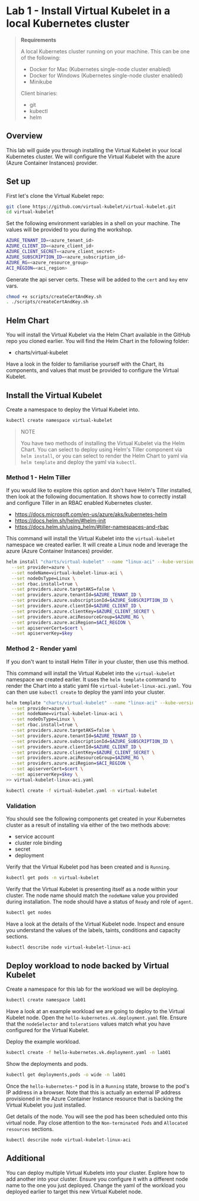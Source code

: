 # Lab 1 - Install Virtual Kubelet in a local Kubernetes cluster

> **Requirements**
>
> A local Kubernetes cluster running on your machine. This can be one of the following:
> - Docker for Mac (Kubernetes single-node cluster enabled)
> - Docker for Windows (Kubernetes single-node cluster enabled)
> - Minikube
>
> Client binaries:
> - git
> - kubectl
> - helm

## Overview

This lab will guide you through installing the Virtual Kubelet in your local Kubernetes cluster. We will configure the Virtual Kubelet with the azure (Azure Container Instances) provider.

## Set up

First let's clone the Virtual Kubelet repo:

```bash
git clone https://github.com/virtual-kubelet/virtual-kubelet.git
cd virtual-kubelet
```

Set the following environment variables in a shell on your machine. The values will be provided to you during the workshop.

```bash
AZURE_TENANT_ID=<azure_tenant_id>
AZURE_CLIENT_ID=<azure_client_id>
AZURE_CLIENT_SECRET=<azure_client_secret>
AZURE_SUBSCRIPTION_ID=<azure_subscription_id>
AZURE_RG=<azure_resource_group>
ACI_REGION=<aci_region>
```

Generate the api server certs. These will be added to the `cert` and `key` env vars.

```bash
chmod +x scripts/createCertAndKey.sh
. ./scripts/createCertAndKey.sh
```

## Helm Chart

You will install the Virtual Kubelet via the Helm Chart available in the GitHub repo you cloned earlier. You will find the Helm Chart in the following folder:

- charts/virtual-kubelet

Have a look in the folder to familiarise yourself with the Chart, its components, and values that must be provided to configure the Virtual Kubelet.

## Install the Virtual Kubelet

Create a namespace to deploy the Virtual Kubelet into.

```bash
kubectl create namespace virtual-kubelet
```
> NOTE
>
> You have two methods of installing the Virtual Kubelet via the Helm Chart. You can select to deploy using Helm's Tiller component via `helm install`, or you can select to render the Helm Chart to yaml via `helm template` and deploy the yaml via `kubectl`.
> 

### Method 1 - Helm Tiller

If you would like to explore this option and don't have Helm's Tiller installed, then look at the following documentation. It shows how to correctly install and configure Tiller in an RBAC enabled Kubernetes cluster.

- https://docs.microsoft.com/en-us/azure/aks/kubernetes-helm
- https://docs.helm.sh/helm/#helm-init
- https://docs.helm.sh/using_helm/#tiller-namespaces-and-rbac

This command will install the Virtual Kubelet into the `virtual-kubelet` namespace we created earlier. It will create a Linux node and leverage the azure (Azure Container Instances) provider.

```bash
helm install "charts/virtual-kubelet" --name "linux-aci" --kube-version "1.10" --namespace "virtual-kubelet" \
  --set provider=azure \
  --set nodeName=virtual-kubelet-linux-aci \
  --set nodeOsType=Linux \
  --set rbac.install=true \
  --set providers.azure.targetAKS=false \
  --set providers.azure.tenantId=$AZURE_TENANT_ID \
  --set providers.azure.subscriptionId=$AZURE_SUBSCRIPTION_ID \
  --set providers.azure.clientId=$AZURE_CLIENT_ID \
  --set providers.azure.clientKey=$AZURE_CLIENT_SECRET \
  --set providers.azure.aciResourceGroup=$AZURE_RG \
  --set providers.azure.aciRegion=$ACI_REGION \
  --set apiserverCert=$cert \
  --set apiserverKey=$key
```

### Method 2 - Render yaml

If you don't want to install Helm Tiller in your cluster, then use this method.

This command will install the Virtual Kubelet into the `virtual-kubelet` namespace we created earlier. It uses the `helm template` command to render the Chart into a static yaml file `virtual-kubelet-linux-aci.yaml`. You can then use `kubectl create` to deploy the yaml into your cluster.

```bash
helm template "charts/virtual-kubelet" --name "linux-aci" --kube-version "1.10" --namespace "virtual-kubelet" \
  --set provider=azure \
  --set nodeName=virtual-kubelet-linux-aci \
  --set nodeOsType=Linux \
  --set rbac.install=true \
  --set providers.azure.targetAKS=false \
  --set providers.azure.tenantId=$AZURE_TENANT_ID \
  --set providers.azure.subscriptionId=$AZURE_SUBSCRIPTION_ID \
  --set providers.azure.clientId=$AZURE_CLIENT_ID \
  --set providers.azure.clientKey=$AZURE_CLIENT_SECRET \
  --set providers.azure.aciResourceGroup=$AZURE_RG \
  --set providers.azure.aciRegion=$ACI_REGION \
  --set apiserverCert=$cert \
  --set apiserverKey=$key \
>> virtual-kubelet-linux-aci.yaml

kubectl create -f virtual-kubelet.yaml -n virtual-kubelet
```

### Validation

You should see the following components get created in your Kubernetes cluster as a result of installing via either of the two methods above:

- service account
- cluster role binding
- secret
- deployment

Verify that the Virtual Kubelet pod has been created and is `Running`.

```bash
kubectl get pods -n virtual-kubelet
```

Verify that the Virtual Kubelet is presenting itself as a node within your cluster. The node name should match the `nodeName` value you provided during installation. The node should have a status of `Ready` and role of `agent`.

```bash
kubectl get nodes
```

Have a look at the details of the Virtual Kubelet node. Inspect and ensure you understand the values of the labels, taints, conditions and capacity sections.

```bash
kubectl describe node virtual-kubelet-linux-aci
```

## Deploy workload to node backed by Virtual Kubelet

Create a namespace for this lab for the workload we will be deploying.

```bash
kubectl create namespace lab01
```

Have a look at an example workload we are going to deploy to the Virtual Kubelet node. Open the `hello-kubernetes.vk.deployment.yaml` file. Ensure that the `nodeSelector` and `tolerations` values match what you have configured for the Virtual Kubelet.

Deploy the example workload.

```bash
kubectl create -f hello-kubernetes.vk.deployment.yaml -n lab01
```

Show the deployments and pods.

```bash
kubectl get deployments,pods -o wide -n lab01
```

Once the `hello-kubernetes-*` pod is in a `Running` state, browse to the pod's IP address in a browser. Note that this is actually an external IP address provisioned in the Azure Container Instance resource that is backing the Virtual Kubelet you just installed.

Get details of the node. You will see the pod has been scheduled onto this virtual node. Pay close attention to the `Non-terminated Pods` and `Allocated resources` sections.

```bash
kubectl describe node virtual-kubelet-linux-aci
```

## Additional

You can deploy multiple Virtual Kubelets into your cluster. Explore how to add another into your cluster. Ensure you configure it with a different node name to the one you just deployed. Change the yaml of the workload you deployed earlier to target this new Virtual Kubelet node.